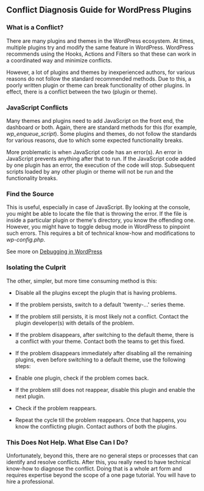 ## Conflict Diagnosis Guide for WordPress Plugins


### What is a Conflict?


There are many plugins and themes in the WordPress ecosystem. At times, multiple plugins try and modify the same feature in WordPress. WordPress recommends using the Hooks, Actions and Filters so that these can work in a coordinated way and minimize conflicts.

However, a lot of plugins and themes by inexperienced authors, for various reasons do not follow the standard recommended methods. Due to this, a poorly written plugin or theme can break functionality of other plugins. In effect, there is a conflict between the two (plugin or theme).


### JavaScript Conflicts


Many themes and plugins need to add JavaScript on the front end, the dashboard or both. Again, there are standard methods for this (for example, *wp_enqueue_script*). Some plugins and themes, do not follow the standards for various reasons, due to which some expected functionality breaks.

More problematic is when JavaScript code has an error(s). An error in JavaScript prevents anything after that to run. If the JavaScript code added by one plugin has an error, the execution of the code will stop. Subsequent scripts loaded by any other plugin or theme will not be run and the functionality breaks.


### Find the Source


This is useful, especially in case of JavaScript. By looking at the console, you might be able to locate the file that is throwing the error. If the file is inside a particular plugin or theme's directory, you know the offending one. However, you might have to toggle debug mode in WordPress to pinpoint such errors. This requires a bit of technical know-how and modifications to *wp-config.php*.

See more on [Debugging in WordPress](http://codex.wordpress.org/Debugging_in_WordPress)[
](http://codex.wordpress.org/WP_DEBUG)


### Isolating the Culprit


The other, simpler, but more time consuming method is this:

* Disable all the plugins except the plugin that is having problems.
* If the problem persists, switch to a default 'twenty-...' series theme.
* If the problem still persists, it is most likely not a conflict. Contact the plugin developer(s) with details of the problem.
* If the problem disappears, after switching to the default theme, there is a conflict with your theme. Contact both the teams to get this fixed.
* If the problem disappears immediately after disabling all the remaining plugins, even before switching to a default theme, use the following steps:

 * Enable one plugin, check if the problem comes back.
 * If the problem still does not reappear, disable this plugin and enable the next plugin.
 * Check if the problem reappears.
 * Repeat the cycle till the problem reappears. Once that happens, you know the conflicting plugin. Contact authors of both the plugins.

### This Does Not Help. What Else Can I Do?

Unfortunately, beyond this, there are no general steps or processes that can identify and resolve conflicts. After this, you really need to have technical know-how to diagnose the conflict. Doing that is a whole art form and requires expertise beyond the scope of a one page tutorial. You will have to hire a professional.
